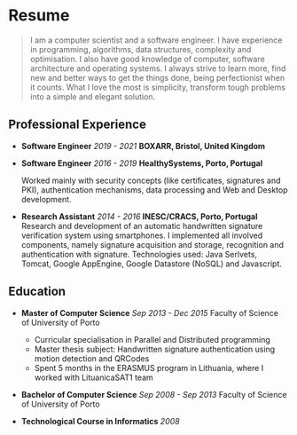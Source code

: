 # Resume

> I am a computer scientist and a software engineer. I have experience in programming, algorithms, data structures, complexity and optimisation. I also have good knowledge of computer, software architecture and operating systems. I always strive to learn more, find new and better ways to get the things done, being perfectionist when it counts. What I love the most is simplicity, transform tough problems into a simple and elegant solution.

<div class="row">
<div class="col-lg-7 timeline">
<div>
<!-- reset markdown -->
</div>

## Professional Experience

- **Software Engineer**
*2019 - 2021*
  **BOXARR, Bristol, United Kingdom**

- **Software Engineer**
  *2016 - 2019*
  **HealthySystems, Porto, Portugal**

  Worked mainly with security concepts (like certificates, signatures and PKI), authentication mechanisms, data processing and Web and Desktop development.

- **Research Assistant**
  *2014 - 2016*
  **INESC/CRACS, Porto, Portugal**
  Research and development of an automatic handwritten signature verification system using smartphones. I implemented all involved components, namely signature acquisition and storage, recognition and authentication with signature. Technologies used: Java Serlvets, Tomcat, Google AppEngine, Google Datastore (NoSQL) and Javascript.


</div><div class="col-lg-5 timeline">
<div>
<!-- reset markdown -->
</div>

## Education

- **Master of Computer Science**
  *Sep 2013 - Dec 2015*
  Faculty of Science of University of Porto
  - Curricular specialisation in Parallel and Distributed programming
  - Master thesis subject: Handwritten signature authentication using motion detection and QRCodes
  - Spent 5 months in the ERASMUS program in Lithuania, where I worked with LituanicaSAT1 team

- **Bachelor of Computer Science**
  *Sep 2008 - Sep 2013*
  Faculty of Science of University of Porto

- **Technological Course in Informatics**
  *2008*

</div>
</div>